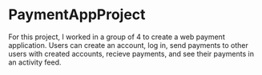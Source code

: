 # PaymentAppProject
For this project, I worked in a group of 4 to create a web payment application. Users can create an account, log in, send payments to other users with created accounts, recieve payments, and see their payments in an activity feed.
